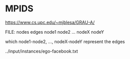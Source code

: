 # MPIDS
https://www.cs.upc.edu/~mjblesa/GRAU-A/


FILE: 
nodes  edges
node1  node2
...
nodeX  nodeY

which node1-node2, ..., nodeX-nodeY represent the edges

../input/instances/ego-facebook.txt
